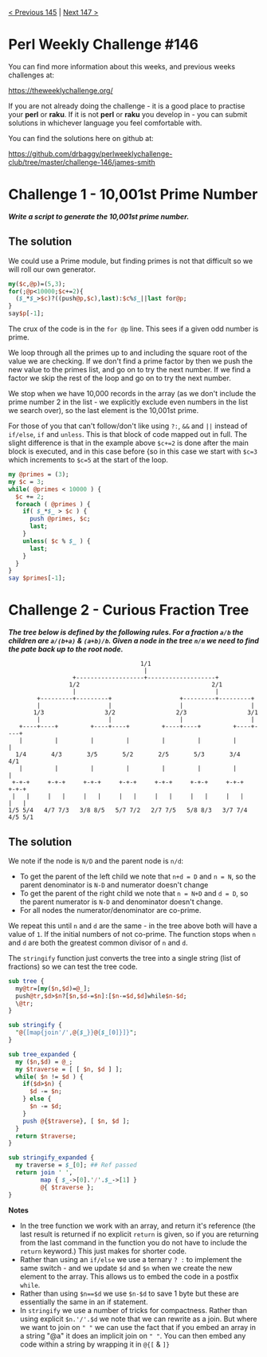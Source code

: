 [< Previous 145](https://github.com/drbaggy/perlweeklychallenge-club/tree/master/challenge-145/james-smith) |
[Next 147 >](https://github.com/drbaggy/perlweeklychallenge-club/tree/master/challenge-147/james-smith)
# Perl Weekly Challenge #146

You can find more information about this weeks, and previous weeks challenges at:

  https://theweeklychallenge.org/

If you are not already doing the challenge - it is a good place to practise your
**perl** or **raku**. If it is not **perl** or **raku** you develop in - you can
submit solutions in whichever language you feel comfortable with.

You can find the solutions here on github at:

https://github.com/drbaggy/perlweeklychallenge-club/tree/master/challenge-146/james-smith

# Challenge 1 - 10,001st Prime Number

***Write a script to generate the 10,001st prime number.***

## The solution

We could use a Prime module, but finding primes is not that difficult so we will roll our own generator.

```perl
my($c,@p)=(5,3);
for(;@p<10000;$c+=2){
  ($_*$_>$c)?((push@p,$c),last):$c%$_||last for@p;
}
say$p[-1];
```

The crux of the code is in the `for @p` line. This sees if a given odd number is prime.

We loop through all the primes up to and including the square root of the value we are checking.
If we don't find a prime factor by then we push the new value to the primes list, and go on to
try the next number. If we find a factor we skip the rest of the loop and go on to try the next number.

We stop when we have 10,000 records in the array (as we don't include the prime number 2 in the list - we
explicitly exclude even numbers in the list we search over), so the last element is the 10,001st prime.

For those of you that can't follow/don't like using `?:`, `&&` and `||` instead of `if/else`, `if` and
`unless`. This is that block of code mapped out in full. The slight difference is that in the example
above `$c+=2` is done after the main block is executed, and in this case before {so in this case we
start with `$c=3` which increments to `$c=5` at the start of the loop.

```perl
my @primes = (3);
my $c = 3;
while( @primes < 10000 ) {
  $c += 2;
  foreach ( @primes ) {
    if( $_*$_ > $c ) {
      push @primes, $c;
      last;
    }
    unless( $c % $_ ) {
      last;
    }
  }
}
say $primes[-1];
```

# Challenge 2 - Curious Fraction Tree

***The tree below is defined by the following rules. For a fraction `a/b` the children are `a/(b+a)` & `(a+b)/b`. Given a node in the tree `n/m` we need to find the pate back up to the root node.***

```
                                     1/1
                                      |
                  +-------------------+-------------------+
                 1/2                                     2/1
                  |                                       | 
        +---------+---------+                   +---------+---------+
        |                   |                   |                   |
       1/3                 3/2                 2/3                 3/1
        |                   |                   |                   |
   +----+----+         +----+----+         +----+----+         +----+----+
   |         |         |         |         |         |         |         |
  1/4       4/3       3/5       5/2       2/5       5/3       3/4       4/1
   |         |         |         |         |         |         |         |
 +-+-+     +-+-+     +-+-+     +-+-+     +-+-+     +-+-+     +-+-+     +-+-+
 |   |     |   |     |   |     |   |     |   |     |   |     |   |     |   |
1/5 5/4   4/7 7/3   3/8 8/5   5/7 7/2   2/7 7/5   5/8 8/3   3/7 7/4   4/5 5/1
```

## The solution

We note if the node is `N/D` and the parent node is `n/d`:
* To get the parent of the left child we note that `n+d = D` and `n = N`, so the parent denominator is `N-D` and numerator doesn't change
* To get the parent of the right child we note that `n = N+D` and `d = D`, so the parent numerator is `N-D` and denominator doesn't change.
* For all nodes the numerator/denominator are co-prime.

We repeat this until `n` and `d` are the same - in the tree above both will have a value of `1`. If the initial numbers of not co-prime. The function stops when `n` and `d` are both the greatest common divisor of `n` and `d`.

The `stringify` function just converts the tree into a single string (list of fractions) so we can test the tree code.

```perl
sub tree {
  my@tr=[my($n,$d)=@_];
  push@tr,$d>$n?[$n,$d-=$n]:[$n-=$d,$d]while$n-$d;
  \@tr;
}

sub stringify {
  "@{[map{join'/',@{$_}}@{$_[0]}]}";
}

sub tree_expanded {
  my ($n,$d) = @_;
  my $traverse = [ [ $n, $d ] ];
  while( $n != $d ) {
    if($d>$n) {
      $d -= $n;
    } else {
      $n -= $d;
    }
    push @{$traverse}, [ $n, $d ];
  }
  return $traverse;
}

sub stringify_expanded {
  my traverse = $_[0]; ## Ref passed
  return join ' ',
         map { $_->[0].'/'.$_->[1] }
         @{ $traverse };
}
```
**Notes**
  * In the tree function we work with an array, and return it's reference (the last result is returned if no explicit `return` is given, so if you are returning from the last command in the function you do not have to include the `return` keyword.) This just makes for shorter code.
  * Rather than using an `if/else` we use a ternary ` ? : ` to implement the same switch - and we update `$d` and `$n` when we create the new element to the array. This allows us to embed the code in a postfix `while`.
  * Rather than using `$n==$d` we use `$n-$d` to save 1 byte but these are essentially the same in an if statement.
  * In `stringify` we use a number of tricks for compactness. Rather than using explicit `$n.'/'.$d` we note that we can rewrite as a join. But where we want to join on `" "` we can use the fact that if you embed an array in a string "@a" it does an implicit join on `" "`. You can then embed any code within a string by wrapping it in `@{[` & `]}`
